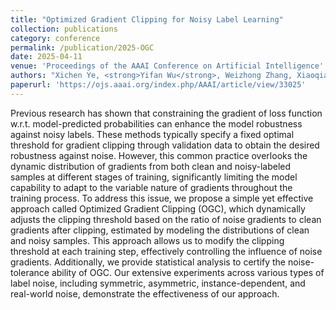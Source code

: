 ```yaml
---
title: "Optimized Gradient Clipping for Noisy Label Learning"
collection: publications
category: conference
permalink: /publication/2025-OGC
date: 2025-04-11
venue: 'Proceedings of the AAAI Conference on Artificial Intelligence'
authors: "Xichen Ye, <strong>Yifan Wu</strong>, Weizhong Zhang, Xiaoqiang Li<sup>#</sup>, Cheng Jin, Yifan Chen<sup>#</sup>, Cheng jin"
paperurl: 'https://ojs.aaai.org/index.php/AAAI/article/view/33025'
---
```

Previous research has shown that constraining the gradient of loss function w.r.t. model-predicted probabilities can enhance the model robustness against noisy labels. These methods typically specify a fixed optimal threshold for gradient clipping through validation data to obtain the desired robustness against noise. However, this common practice overlooks the dynamic distribution of gradients from both clean and noisy-labeled samples at different stages of training, significantly limiting the model capability to adapt to the variable nature of gradients throughout the training process. To address this issue, we propose a simple yet effective approach called Optimized Gradient Clipping (OGC), which dynamically adjusts the clipping threshold based on the ratio of noise gradients to clean gradients after clipping, estimated by modeling the distributions of clean and noisy samples. This approach allows us to modify the clipping threshold at each training step, effectively controlling the influence of noise gradients. Additionally, we provide statistical analysis to certify the noise-tolerance ability of OGC. Our extensive experiments across various types of label noise, including symmetric, asymmetric, instance-dependent, and real-world noise, demonstrate the effectiveness of our approach.